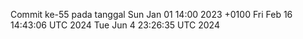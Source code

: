 Commit ke-55 pada tanggal Sun Jan 01 14:00 2023 +0100
Fri Feb 16 14:43:06 UTC 2024
Tue Jun  4 23:26:35 UTC 2024
